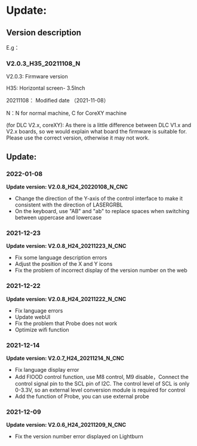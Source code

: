 # Update:
## Version description

E.g：

### V2.0.3_H35_20211108_N

V2.0.3: Firmware version

H35: Horizontal screen- 3.5Inch

20211108： Modified date （2021-11-08）

N：N for normal machine, C for CoreXY machine

(for DLC V2.x, coreXY): As there is a little difference between DLC V1.x and V2.x boards, so we would explain what board the firmware is suitable for. Please use the correct version, otherwise it may not work.



## Update:

### 2022-01-08

**Update version: V2.0.8_H24_20220108_N_CNC**

- Change the direction of the Y-axis of the control interface to make it consistent with the direction of LASERGRBL
- On the keyboard, use "AB" and "ab" to replace spaces when switching between uppercase and lowercase

### 2021-12-23

**Update version: V2.0.8_H24_20211223_N_CNC**

- Fix some language description errors
- Adjust the position of the X and Y icons
- Fix the problem of incorrect display of the version number on the web

### 2021-12-22

**Update version: V2.0.8_H24_20211222_N_CNC**

- Fix language errors
- Update webUI
- Fix the problem that Probe does not work
- Optimize wifi function

### 2021-12-14

**Update version: V2.0.7_H24_20211214_N_CNC**

- Fix language display error
- Add FlOOD control function, use M8 control, M9 disable，Connect the control signal pin to the SCL pin of I2C. The control level of SCL is only 0-3.3V, so an external level conversion module is required for control
- Add the function of Probe, you can use external probe

### 2021-12-09

**Update version: V2.0.6_H24_20211209_N_CNC**

- Fix the version number error displayed on Lightburn

